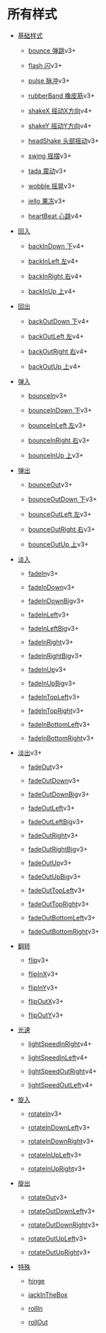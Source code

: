 # 所有样式

* [基础样式](style/basic.md)

  * [bounce 弹跳](style/basic.md/#bounce)<span class="tip">v3+</span>
  
  * [flash 闪](style/basic.md/#flash)<span class="tip">v3+</span>
  
  * [pulse 脉冲](style/basic.md/#pulse)<span class="tip">v3+</span>
  
  * [rubberBand 橡皮筋](style/basic.md/#rubberband)<span class="tip">v3+</span>
  
  * [shakeX 摇动X方向](style/basic.md/#shakex)<span class="tip">v4+</span>
  
  * [shakeY 摇动Y方向](style/basic.md/#shakey)<span class="tip">v4+</span>

  * [headShake 头部摇动](style/basic.md/#headshake)<span class="tip">v3+</span>

  * [swing 摇摆](style/basic.md/#swing)<span class="tip">v3+</span>

  * [tada 震动](style/basic.md/#tada)<span class="tip">v3+</span>

  * [wobble 摇晃](style/basic.md/#wobble)<span class="tip">v3+</span>

  * [jello 果冻](style/basic.md/#jello)<span class="tip">v3+</span>

  * [heartBeat 心跳](style/basic.md/#heartbeat)<span class="tip">v4+</span>

* [回入](style/backin.md)

  * [backInDown 下](style/backin.md#backindown)<span class="tip">v4+</span>

  * [backInLeft 左](style/backin.md#backinleft)<span class="tip">v4+</span>

  * [backInRight 右](style/backin.md#backinright)<span class="tip">v4+</span>
  
  * [backInUp 上](style/backin.md#backinup)<span class="tip">v4+</span>

* [回出](style/backout.md)

  * [backOutDown 下](style/backout.md#backoutdown)<span class="tip">v4+</span>

  * [backOutLeft 左](style/backout.md#backoutleft)<span class="tip">v4+</span>

  * [backOutRight 右](style/backout.md#backoutright)<span class="tip">v4+</span>
  
  * [backOutUp 上](style/backout.md#backoutup)<span class="tip">v4+</span>

* [弹入](style/bouncein.md)

  * [bounceIn](style/bouncein.md#bouncein)<span class="tip">v3+</span>

  * [bounceInDown 下](style/bouncein.md#bounceindown)<span class="tip">v3+</span>

  * [bounceInLeft 左](style/bouncein.md#bounceinleft)<span class="tip">v3+</span>

  * [bounceInRight 右](style/bouncein.md#bounceinright)<span class="tip">v3+</span>
  
  * [bounceInUp 上](style/bouncein.md#bounceinup)<span class="tip">v3+</span>

* [弹出](style/bounceout.md)

  * [bounceOut](style/bounceout.md#bounceout)<span class="tip">v3+</span>

  * [bounceOutDown 下](style/bounceout.md#bounceoutdown)<span class="tip">v3+</span>

  * [bounceOutLeft 左](style/bounceout.md#bounceoutleft)<span class="tip">v3+</span>

  * [bounceOutRight 右](style/bounceout.md#bounceoutright)<span class="tip">v3+</span>
  
  * [bounceOutUp 上](style/bounceout.md#bounceoutup)<span class="tip">v3+</span>

* [淡入](style/fadein.md)

  * [fadeIn](style/fadein.md#fadein)<span class="tip">v3+</span>

  * [fadeInDown](style/fadein.md#fadeindown)<span class="tip">v3+</span>

  * [fadeInDownBig](style/fadein.md#fadeindownbig)<span class="tip">v3+</span>

  * [fadeInLeft](style/fadein.md#fadeinleft)<span class="tip">v3+</span>

  * [fadeInLeftBig](style/fadein.md#fadeinleftbig)<span class="tip">v3+</span>

  * [fadeInRight](style/fadein.md#fadeinright)<span class="tip">v3+</span>

  * [fadeInRightBig](style/fadein.md#fadeinrightbig)<span class="tip">v3+</span>

  * [fadeInUp](style/fadein.md#fadeinup)<span class="tip">v3+</span>

  * [fadeInUpBig](style/fadein.md#fadeinupbig)<span class="tip">v3+</span>

  * [fadeInTopLeft](style/fadein.md#fadeintopleft)<span class="tip">v3+</span>

  * [fadeInTopRight](style/fadein.md#fadeintopright)<span class="tip">v3+</span>

  * [fadeInBottomLeft](style/fadein.md#fadeinbottomleft)<span class="tip">v3+</span>

  * [fadeInBottomRight](style/fadein.md#fadeinbottomright)<span class="tip">v3+</span>

* [淡出](style/fadeout.md)<span class="tip">v3+</span>

  * [fadeOut](style/fadeout.md#fadeout)<span class="tip">v3+</span>

  * [fadeOutDown](style/fadeout.md#fadeoutdown)<span class="tip">v3+</span>

  * [fadeOutDownBig](style/fadeout.md#fadeoutdownbig)<span class="tip">v3+</span>

  * [fadeOutLeft](style/fadeout.md#fadeoutleft)<span class="tip">v3+</span>

  * [fadeOutLeftBig](style/fadeout.md#fadeoutleftbig)<span class="tip">v3+</span>

  * [fadeOutRight](style/fadeout.md#fadeoutright)<span class="tip">v3+</span>

  * [fadeOutRightBig](style/fadeout.md#fadeoutrightbig)<span class="tip">v3+</span>

  * [fadeOutUp](style/fadeout.md#fadeoutup)<span class="tip">v3+</span>

  * [fadeOutUpBig](style/fadeout.md#fadeoutupbig)<span class="tip">v3+</span>

  * [fadeOutTopLeft](style/fadeout.md#fadeouttopleft)<span class="tip">v3+</span>

  * [fadeOutTopRight](style/fadeout.md#fadeouttopright)<span class="tip">v3+</span>

  * [fadeOutBottomLeft](style/fadeout.md#fadeoutbottomleft)<span class="tip">v3+</span>
  
  * [fadeOutBottomRight](style/fadeout.md#fadeoutbottomright)<span class="tip">v3+</span>

* [翻转](style/flip.md)

  * [flip](style/flip.md#flip)<span class="tip">v3+</span>

  * [flipInX](style/filp.md#flipinx)<span class="tip">v3+</span>

  * [flipInY](style/flip.md#flipiny)<span class="tip">v3+</span>

  * [flipOutX](style/flip.md#flipoutx)<span class="tip">v3+</span>

  * [flipOutY](style/flip.md#flipouty)<span class="tip">v3+</span>

* [光速](style/lightspeed.md)

  * [lightSpeedInRight](style/lightspeed.md#lightspeedinright)<span class="tip">v4+</span>

  * [lightSpeedInLeft](style/lightspeed.md#lightspeedinleft)<span class="tip">v4+</span>

  * [lightSpeedOutRight](style/lightspeed.md#lightspeedoutright)<span class="tip">v4+</span>

  * [lightSpeedOutLeft](style/lightspeed.md#lightspeedoutleft)<span class="tip">v4+</span>

* [旋入](style/rotatein.md)

  * [rotateIn](style/rotatein.md#rotatein)<span class="tip">v3+</span>

  * [rotateInDownLeft](style/rotatein.md#rotateindownleft)<span class="tip">v3+</span>

  * [rotateInDownRight](style/rotatein.md#rotateindownright)<span class="tip">v3+</span>

  * [rotateInUpLeft](style/rotatein.md#rotateinupleft)<span class="tip">v3+</span>

  * [rotateInUpRight](style/rotatein.md#rotateinupright)<span class="tip">v3+</span>

* [旋出](style/rotateout.md)

  * [rotateOut](style/rotateout.md#rotateout)<span class="tip">v3+</span>

  * [rotateOutDownLeft](style/rotateout.md#rotateoutdownleft)<span class="tip">v3+</span>

  * [rotateOutDownRight](style/rotateout.md#rotateoutdownright)<span class="tip">v3+</span>

  * [rotateOutUpLeft](style/rotateout.md#rotateoutupleft)<span class="tip">v3+</span>

  * [rotateOutUpRight](style/rotateout.md#rotateoutupright)<span class="tip">v3+</span>

* [特殊](style/special.md)

  * [hinge](style/special.md#hinge)
  
  * [jackInTheBox](style/special.md#jackinthebox)
  
  * [rollIn](style/special.md#rollin)
  
  * [rollOut](style/special.md#rollout)